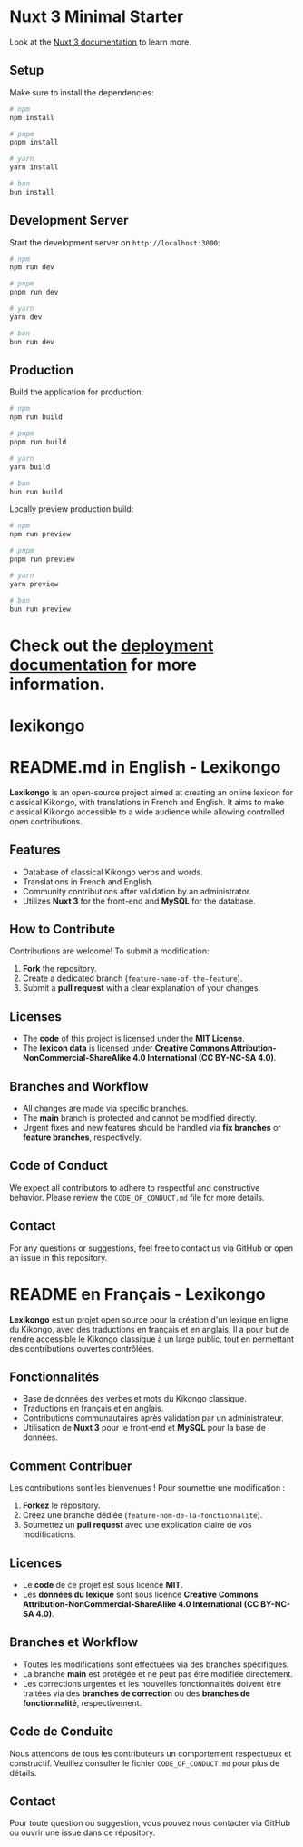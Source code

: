 
# Nuxt 3 Minimal Starter

Look at the [Nuxt 3 documentation](https://nuxt.com/docs/getting-started/introduction) to learn more.

## Setup

Make sure to install the dependencies:

```bash
# npm
npm install

# pnpm
pnpm install

# yarn
yarn install

# bun
bun install
```

## Development Server

Start the development server on `http://localhost:3000`:

```bash
# npm
npm run dev

# pnpm
pnpm run dev

# yarn
yarn dev

# bun
bun run dev
```

## Production

Build the application for production:

```bash
# npm
npm run build

# pnpm
pnpm run build

# yarn
yarn build

# bun
bun run build
```

Locally preview production build:

```bash
# npm
npm run preview

# pnpm
pnpm run preview

# yarn
yarn preview

# bun
bun run preview
```

Check out the [deployment documentation](https://nuxt.com/docs/getting-started/deployment) for more information.
=======
# lexikongo
# README.md in English - Lexikongo

**Lexikongo** is an open-source project aimed at creating an online lexicon for classical Kikongo, with translations in French and English. It aims to make classical Kikongo accessible to a wide audience while allowing controlled open contributions.

## Features

- Database of classical Kikongo verbs and words.
- Translations in French and English.
- Community contributions after validation by an administrator.
- Utilizes **Nuxt 3** for the front-end and **MySQL** for the database.

## How to Contribute

Contributions are welcome! To submit a modification:

1. **Fork** the repository.
2. Create a dedicated branch (`feature-name-of-the-feature`).
3. Submit a **pull request** with a clear explanation of your changes.

## Licenses

- The **code** of this project is licensed under the **MIT License**.
- The **lexicon data** is licensed under **Creative Commons Attribution-NonCommercial-ShareAlike 4.0 International (CC BY-NC-SA 4.0)**.

## Branches and Workflow

- All changes are made via specific branches.
- The **main** branch is protected and cannot be modified directly.
- Urgent fixes and new features should be handled via **fix branches** or **feature branches**, respectively.

## Code of Conduct

We expect all contributors to adhere to respectful and constructive behavior. Please review the `CODE_OF_CONDUCT.md` file for more details.

## Contact
For any questions or suggestions, feel free to contact us via GitHub or open an issue in this repository.

# README en Français - Lexikongo

**Lexikongo** est un projet open source pour la création d'un lexique en ligne du Kikongo, avec des traductions en français et en anglais. Il a pour but de rendre accessible le Kikongo classique à un large public, tout en permettant des contributions ouvertes contrôlées.

## Fonctionnalités

- Base de données des verbes et mots du Kikongo classique.
- Traductions en français et en anglais.
- Contributions communautaires après validation par un administrateur.
- Utilisation de **Nuxt 3** pour le front-end et **MySQL** pour la base de données.

## Comment Contribuer

Les contributions sont les bienvenues ! Pour soumettre une modification :

1. **Forkez** le répository.
2. Créez une branche dédiée (`feature-nom-de-la-fonctionnalité`).
3. Soumettez un **pull request** avec une explication claire de vos modifications.

## Licences

- Le **code** de ce projet est sous licence **MIT**.
- Les **données du lexique** sont sous licence **Creative Commons Attribution-NonCommercial-ShareAlike 4.0 International (CC BY-NC-SA 4.0)**.

## Branches et Workflow

- Toutes les modifications sont effectuées via des branches spécifiques.
- La branche **main** est protégée et ne peut pas être modifiée directement.
- Les corrections urgentes et les nouvelles fonctionnalités doivent être traitées via des **branches de correction** ou des **branches de fonctionnalité**, respectivement.

## Code de Conduite

Nous attendons de tous les contributeurs un comportement respectueux et constructif. Veuillez consulter le fichier `CODE_OF_CONDUCT.md` pour plus de détails.

## Contact

Pour toute question ou suggestion, vous pouvez nous contacter via GitHub ou ouvrir une issue dans ce répository.



